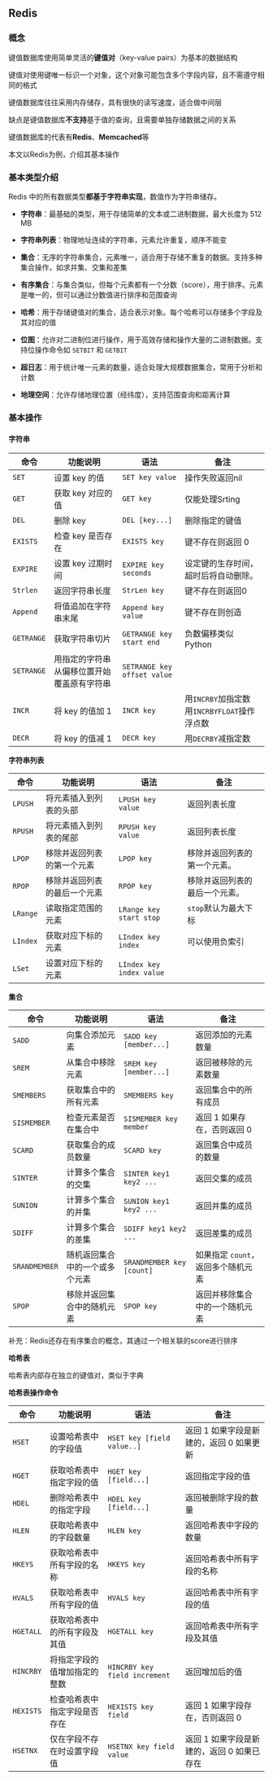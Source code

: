 ## Redis

### 概念

键值数据库使用简单灵活的**键值对**（key-value pairs）为基本的数据结构

键值对使用键唯一标识一个对象，这个对象可能包含多个字段内容，且不需遵守相同的格式

键值数据库往往采用内存储存，具有很快的读写速度，适合做中间层

缺点是键值数据库**不支持**基于值的查询，且需要单独存储数据之间的关系

键值数据库的代表有**Redis**、**Memcached**等

本文以Redis为例，介绍其基本操作

### 基本类型介绍

Redis 中的所有数据类型**都基于字符串实现**，数值作为字符串储存。

- **字符串**：最基础的类型，用于存储简单的文本或二进制数据，最大长度为 512 MB

- **字符串列表**：物理地址连续的字符串，元素允许重复，顺序不能变

- **集合**：无序的字符串集合，元素唯一，适合用于存储不重复的数据。支持多种集合操作，如求并集、交集和差集

- **有序集合**：与集合类似，但每个元素都有一个分数（score），用于排序。元素是唯一的，但可以通过分数值进行排序和范围查询

- **哈希**：用于存储键值对的集合，适合表示对象。每个哈希可以存储多个字段及其对应的值

- **位图**：允许对二进制位进行操作，用于高效存储和操作大量的二进制数据。支持位操作命令如 `SETBIT` 和 `GETBIT`

- **超日志**：用于统计唯一元素的数量，适合处理大规模数据集合，常用于分析和计数

- **地理空间**：允许存储地理位置（经纬度），支持范围查询和距离计算

  

### 基本操作

#### 字符串

| 命令       | 功能说明                                   | 语法                        | 备注                                              |
| ---------- | ------------------------------------------ | --------------------------- | ------------------------------------------------- |
| `SET`      | 设置 key 的值                              | `SET key value`             | 操作失败返回nil                                   |
| `GET`      | 获取 key 对应的值                          | `GET key`                   | 仅能处理Srting                                    |
| `DEL`      | 删除 key                                   | `DEL [key...]`              | 删除指定的键值                                    |
| `EXISTS`   | 检查 key 是否存在                          | `EXISTS key`                | 键不存在则返回 0                                  |
| `EXPIRE`   | 设置 key 过期时间                          | `EXPIRE key seconds`        | 设定键的生存时间，超时后将自动删除。              |
| `Strlen`   | 返回字符串长度                             | `StrLen key`                | 键不存在则返回0                                   |
| `Append`   | 将值追加在字符串末尾                       | `Append key value`          | 键不存在则创造                                    |
| `GETRANGE` | 获取字符串切片                             | `GETRANGE key start end`    | 负数偏移类似Python                                |
| `SETRANGE` | 用指定的字符串从偏移位置开始覆盖原有字符串 | `SETRANGE key offset value` |                                                   |
| `INCR`     | 将 key 的值加 1                            | `INCR key`                  | 用`INCRBY`加指定数<br />用`INCRBYFLOAT`操作浮点数 |
| `DECR`     | 将 key 的值减 1                            | `DECR key`                  | 用`DECRBY`减指定数                                |

**字符串列表**


| 命令       | 功能说明                     | 语法                     | 备注                             |
| ---------- | ---------------------------- | ------------------------ | -------------------------------- |
| `LPUSH`    | 将元素插入到列表的头部       | `LPUSH key value`        | 返回列表长度                     |
| `RPUSH`    | 将元素插入到列表的尾部       | `RPUSH key value`        | 返回列表长度                     |
| `LPOP`     | 移除并返回列表的第一个元素   | `LPOP key`               | 移除并返回列表的第一个元素。     |
| `RPOP`     | 移除并返回列表的最后一个元素 | `RPOP key`               | 移除并返回列表的最后一个元素。   |
| `LRange`   | 读取指定范围的元素           | `LRange key start stop`  | `stop`默认为最大下标             |
| `LIndex`   | 获取对应下标的元素           | `LIndex key index`       | 可以使用负索引                   |
| `LSet`     | 设置对应下标的元素           | `LIndex key index value` |                                

**集合**

| 命令          | 功能说明                       | 语法                      | 备注                               |
| ------------- | ------------------------------ | ------------------------- | ---------------------------------- |
| `SADD`        | 向集合添加元素                 | `SADD key [member...]`    | 返回添加的元素数量                 |
| `SREM`        | 从集合中移除元素               | `SREM key [member...]`    | 返回被移除的元素数量               |
| `SMEMBERS`    | 获取集合中的所有元素           | `SMEMBERS key`            | 返回集合中的所有成员               |
| `SISMEMBER`   | 检查元素是否在集合中           | `SISMEMBER key member`    | 返回 1 如果存在，否则返回 0        |
| `SCARD`       | 获取集合的成员数量             | `SCARD key`               | 返回集合中成员的数量               |
| `SINTER`      | 计算多个集合的交集             | `SINTER key1 key2 ...`    | 返回交集的成员                     |
| `SUNION`      | 计算多个集合的并集             | `SUNION key1 key2 ...`    | 返回并集的成员                     |
| `SDIFF`       | 计算多个集合的差集             | `SDIFF key1 key2 ...`     | 返回差集的成员                     |
| `SRANDMEMBER` | 随机返回集合中的一个或多个元素 | `SRANDMEMBER key [count]` | 如果指定 `count`，返回多个随机元素 |
| `SPOP`        | 移除并返回集合中的随机元素     | `SPOP key`                | 返回并移除集合中的一个随机元素     |

补充：Redis还存在有序集合的概念，其通过一个相关联的score进行排序

**哈希表**

哈希表内部存在独立的键值对，类似于字典

**哈希表操作命令**

| 命令           | 功能说明                       | 语法                               | 备注                                       |
| -------------- | ------------------------------ | ---------------------------------- | ------------------------------------------ |
| `HSET`         | 设置哈希表中的字段值           | `HSET key [field value..]`         | 返回 1 如果字段是新建的，返回 0 如果更新   |
| `HGET`         | 获取哈希表中指定字段的值       | `HGET key [field...]`              | 返回指定字段的值                           |
| `HDEL`         | 删除哈希表中的指定字段         | `HDEL key [field...]`              | 返回被删除字段的数量                       |
| `HLEN`         | 获取哈希表中的字段数量         | `HLEN key`                         | 返回哈希表中字段的数量                     |
| `HKEYS`        | 获取哈希表中所有字段的名称     | `HKEYS key`                        | 返回哈希表中所有字段的名称                 |
| `HVALS`        | 获取哈希表中所有字段的值       | `HVALS key`                        | 返回哈希表中所有字段的值                   |
| `HGETALL`      | 获取哈希表中的所有字段及其值   | `HGETALL key`                      | 返回哈希表中所有字段及其值                 |
| `HINCRBY`      | 将指定字段的值增加指定的整数   | `HINCRBY key field increment`      | 返回增加后的值                             |
| `HEXISTS` | 检查哈希表中指定字段是否存在 | `HEXISTS key field`     | 返回 1 如果字段存在，否则返回 0                             |
| `HSETNX`       | 仅在字段不存在时设置字段值     | `HSETNX key field value`           | 返回 1 如果字段是新建的，返回 0 如果已存在 |